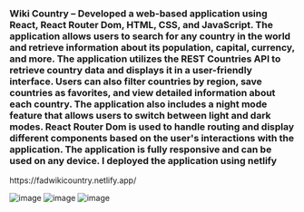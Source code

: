 
<h3>Wiki Country – Developed a web-based application using React, React Router Dom, HTML, CSS, and JavaScript. The application allows users to search for any country in the world and retrieve information about its population, capital, currency, and more. The application utilizes the REST Countries API to retrieve country data and displays it in a user-friendly interface. Users can also filter countries by region, save countries as favorites, and view detailed information about each country. The application also includes a night mode feature that allows users to switch between light and dark modes. React Router Dom is used to handle routing and display different components based on the user's interactions with the application. The application is fully responsive and can be used on any device. I deployed the application using netlify </h3>

<link>https://fadwikicountry.netlify.app/</link>


![image](https://user-images.githubusercontent.com/91457504/231788155-fc826c02-e789-4a03-9bdc-b79855c117d5.png)
![image](https://user-images.githubusercontent.com/91457504/231788723-f917887f-9d0a-4d3a-b7e6-0813c6e10e8f.png)
![image](https://user-images.githubusercontent.com/91457504/231789787-dc4c0519-e18a-45f6-a1ca-4e8db4b61f26.png)
